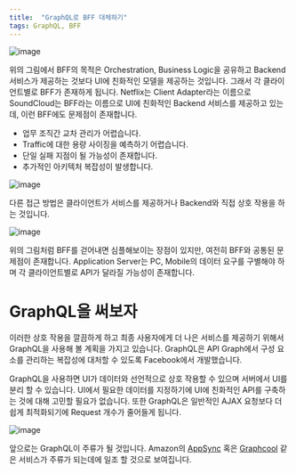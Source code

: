 ```yaml
---
title:  "GraphQL로 BFF 대체하기"
tags: GraphQL, BFF
---
```

![image](https://user-images.githubusercontent.com/111643/116032404-95015900-a69a-11eb-9299-6d29885c6ef8.png)

위의 그림에서 BFF의 목적은 Orchestration, Business Logic을 공유하고 Backend 서비스가 제공하는 것보다 UI에 친화적인 모델을 제공하는 것입니다. 그래서 각 클라이언트별로 BFF가 존재하게 됩니다. Netflix는 Client Adapter라는 이름으로 SoundCloud는 BFF라는 이름으로 UI에 친화적인 Backend 서비스를 제공하고 있는데, 이런 BFF에도 문제점이 존재합니다.
* 업무 조직간 교차 관리가 어렵습니다.
* Traffic에 대한 용량 사이징을 예측하기 어렵습니다.
* 단일 실패 지점이 될 가능성이 존재합니다.
* 추가적인 아키텍처 복잡성이 발생합니다.

![image](https://user-images.githubusercontent.com/111643/116032420-9f235780-a69a-11eb-8526-28de7cbfbdc3.png)

다른 접근 방법은 클라이언트가 서비스를 제공하거나 Backend와 직접 상호 작용을 하는 것입니다.

![image](https://user-images.githubusercontent.com/111643/116032433-a6e2fc00-a69a-11eb-85f3-a1140a578983.png)

위의 그림처럼 BFF를 걷어내면 심플해보이는 장점이 있지만, 여전히 BFF와 공통된 문제점이 존재합니다. Application Server는 PC, Mobile의 데이터 요구를 구별해야 하며 각 클라이언트별로 API가 달라질 가능성이 존재합니다.

# GraphQL을 써보자
이러한 상호 작용을 깔끔하게 하고 최종 사용자에게 더 나은 서비스를 제공하기 위해서 GraphQL을 사용해 볼 계획을 가지고 있습니다. GraphQL은 API Graph에서 구성 요소를 관리하는 복잡성에 대처할 수 있도록 Facebook에서 개발했습니다.

GraphQL을 사용하면 UI가 데이터와 선언적으로 상호 작용할 수 있으며 서버에서 UI를 분리 할 수 있습니다. UI에서 필요한 데이터를 지정하기에 UI에 친화적인 API를 구축하는 것에 대해 고민할 필요가 없습니다. 또한 GraphQL은 일반적인 AJAX 요청보다 더 쉽게 최적화되기에 Request 개수가 줄어들게 됩니다.

![image](https://user-images.githubusercontent.com/111643/116032455-b3675480-a69a-11eb-9b06-2fae69a15e04.png)

앞으로는 GraphQL이 주류가 될 것입니다. Amazon의 [AppSync](https://aws.amazon.com/appsync/) 혹은 [Graphcool](https://www.graph.cool/) 같은 서비스가 주류가 되는데에 일조 할 것으로 보여집니다.
